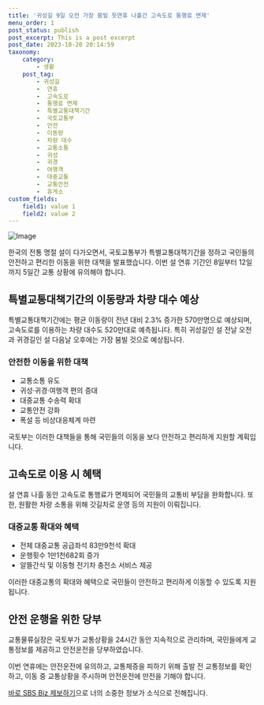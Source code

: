 ```yaml
---
title: '귀성길 9일 오전 가장 붐빌 듯연휴 나흘간 고속도로 통행료 면제'
menu_order: 1
post_status: publish
post_excerpt: This is a post excerpt
post_date: 2023-10-20 20:14:59
taxonomy:
    category:
        - 생활
    post_tag:
        - 귀성길
        -  연휴
        -  고속도로
        -  통행료 면제
        -  특별교통대책기간
        -  국토교통부
        -  안전
        -  이동량
        -  차량 대수
        -  교통소통
        -  귀성
        -  귀경
        -  여행객
        -  대중교통
        -  교통안전
        -  휴게소
custom_fields:
    field1: value 1
    field2: value 2
---
```


![Image](https://imgnews.pstatic.net/image/374/2024/02/06/0000369606_001_20240207075801412.jpg?type=w647)


한국의 전통 명절 설이 다가오면서, 국토교통부가 특별교통대책기간을 정하고 국민들의 안전하고 편리한 이동을 위한 대책을 발표했습니다. 이번 설 연휴 기간인 8일부터 12일까지 5일간 교통 상황에 유의해야 합니다. 

## 특별교통대책기간의 이동량과 차량 대수 예상
특별교통대책기간에는 평균 이동량이 전년 대비 2.3% 증가한 570만명으로 예상되며, 고속도로를 이용하는 차량 대수도 520만대로 예측됩니다. 특히 귀성길인 설 전날 오전과 귀경길인 설 다음날 오후에는 가장 붐빌 것으로 예상됩니다.

### 안전한 이동을 위한 대책
- 교통소통 유도
- 귀성·귀경·여행객 편의 증대
- 대중교통 수송력 확대
- 교통안전 강화
- 폭설 등 비상대응체계 마련

국토부는 이러한 대책들을 통해 국민들의 이동을 보다 안전하고 편리하게 지원할 계획입니다.

## 고속도로 이용 시 혜택
설 연휴 나흘 동안 고속도로 통행료가 면제되어 국민들의 교통비 부담을 완화합니다. 또한, 원활한 차량 소통을 위해 갓길차로 운영 등의 지원이 이뤄집니다.

### 대중교통 확대와 혜택
- 전체 대중교통 공급좌석 83만9천석 확대
- 운행횟수 1만1천682회 증가
- 알뜰간식 및 이동형 전기차 충전소 서비스 제공

이러한 대중교통의 확대와 혜택으로 국민들이 안전하고 편리하게 이동할 수 있도록 지원됩니다.

## 안전 운행을 위한 당부
교통물류실장은 국토부가 교통상황을 24시간 동안 지속적으로 관리하며, 국민들에게 교통정보를 제공하고 안전운전을 당부하였습니다.

이번 연휴에는 안전운전에 유의하고, 교통체증을 피하기 위해 출발 전 교통정보를 확인하고, 이동 중 교통상황을 주시하며 안전운전에 만전을 기해야 합니다.

[바로 SBS Biz 제보하기](https://url.kr/9pghjn)으로 너의 소중한 정보가 소식으로 전해집니다.
